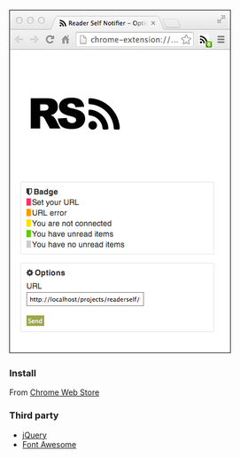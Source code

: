 ![Screenshot](medias/screenshot.png)

### Install
From [Chrome Web Store](https://chrome.google.com/webstore/detail/reader-self-notifier/ekiehkdmjondgblicoaolfialehhdkoc)

### Third party

* [jQuery](http://jquery.com/)
* [Font Awesome](http://fortawesome.github.io/Font-Awesome/)
